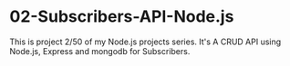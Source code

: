 # 02-Subscribers-API-Node.js
This is project 2/50 of my Node.js projects series. It's A CRUD API using Node.js, Express and mongodb for Subscribers. 
